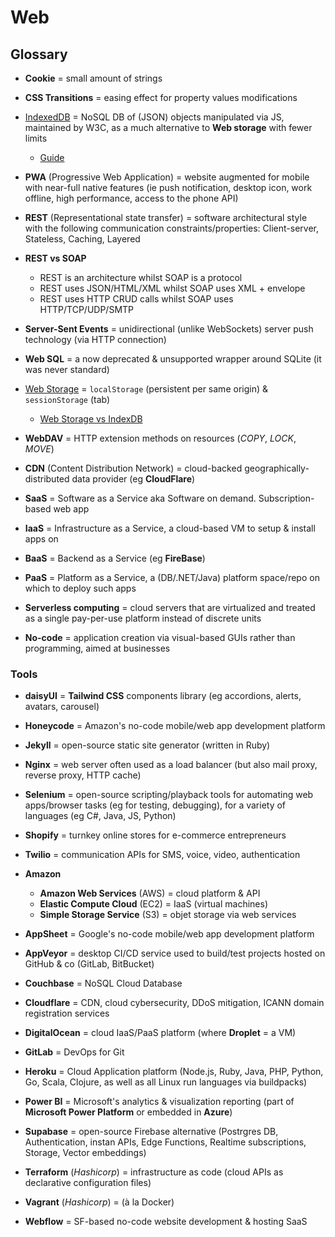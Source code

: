 # Web

## Glossary

* **Cookie** = small amount of strings
* **CSS Transitions** = easing effect for property values modifications
* [IndexedDB](https://javascript.info/indexeddb) = NoSQL DB of (JSON) objects manipulated via JS, maintained by W3C, as a much alternative to **Web storage** with fewer limits
  * [Guide](https://www.freecodecamp.org/news/a-quick-but-complete-guide-to-indexeddb-25f030425501)
* **PWA** (Progressive Web Application) = website augmented for mobile with near-full native features (ie push notification, desktop icon, work offline, high performance, access to the phone API)
* **REST** (Representational state transfer) = software architectural style with the following communication constraints/properties: Client-server, Stateless, Caching, Layered
* **REST vs SOAP**
  * REST is an architecture whilst SOAP is a protocol
  * REST uses JSON/HTML/XML whilst SOAP uses XML + envelope
  * REST uses HTTP CRUD calls whilst SOAP uses HTTP/TCP/UDP/SMTP
* **Server-Sent Events** = unidirectional (unlike WebSockets) server push technology (via HTTP connection)
* **Web SQL** = a now deprecated & unsupported wrapper around SQLite (it was never standard)
* [Web Storage](https://en.wikipedia.org/wiki/Web_storage) = `localStorage` (persistent per same origin) & `sessionStorage` (tab)
  * [Web Storage vs IndexDB](https://stackoverflow.com/a/37105645/3559724)
* **WebDAV** = HTTP extension methods on resources (_COPY_, _LOCK_, _MOVE_)

* **CDN** (Content Distribution Network) = cloud-backed geographically-distributed data provider (eg **CloudFlare**)
* **SaaS** = Software as a Service aka Software on demand. Subscription-based web app
* **IaaS** = Infrastructure as a Service, a cloud-based VM to setup & install apps on
* **BaaS** = Backend as a Service (eg **FireBase**)
* **PaaS** = Platform as a Service, a (DB/.NET/Java) platform space/repo on which to deploy such apps
* **Serverless computing** = cloud servers that are virtualized and treated as a single pay-per-use platform instead of discrete units
* **No-code** = application creation via visual-based GUIs rather than programming, aimed at businesses

### Tools

* **daisyUI** = **Tailwind CSS** components library (eg accordions, alerts, avatars, carousel)
* **Honeycode** = Amazon's no-code mobile/web app development platform
* **Jekyll** = open-source static site generator (written in Ruby)
* **Nginx** = web server often used as a load balancer (but also mail proxy, reverse proxy, HTTP cache)
* **Selenium** = open-source scripting/playback tools for automating web apps/browser tasks (eg for testing, debugging), for a variety of languages (eg C#, Java, JS, Python)
* **Shopify** = turnkey online stores for e-commerce entrepreneurs
* **Twilio** = communication APIs for SMS, voice, video, authentication

* **Amazon**
  * **Amazon Web Services** (AWS) = cloud platform & API
  * **Elastic Compute Cloud** (EC2) = IaaS (virtual machines)
  * **Simple Storage Service** (S3) = objet storage via web services
* **AppSheet** = Google's no-code mobile/web app development platform
* **AppVeyor** = desktop CI/CD service used to build/test projects hosted on GitHub & co (GitLab, BitBucket)
* **Couchbase** = NoSQL Cloud Database
* **Cloudflare** = CDN, cloud cybersecurity, DDoS mitigation, ICANN domain registration services
* **DigitalOcean** = cloud IaaS/PaaS platform (where **Droplet** = a VM)
* **GitLab** = DevOps for Git
* **Heroku** = Cloud Application platform (Node.js, Ruby, Java, PHP, Python, Go, Scala, Clojure, as well as all Linux run languages via buildpacks)
* **Power BI** = Microsoft's analytics & visualization reporting (part of **Microsoft Power Platform** or embedded in **Azure**)
* **Supabase** = open-source Firebase alternative (Postrgres DB, Authentication, instan APIs, Edge Functions, Realtime subscriptions, Storage, Vector embeddings)
* **Terraform** (_Hashicorp_) = infrastructure as code (cloud APIs as declarative configuration files)
* **Vagrant** (_Hashicorp_) = (à la Docker)
* **Webflow** = SF-based no-code website development & hosting SaaS
